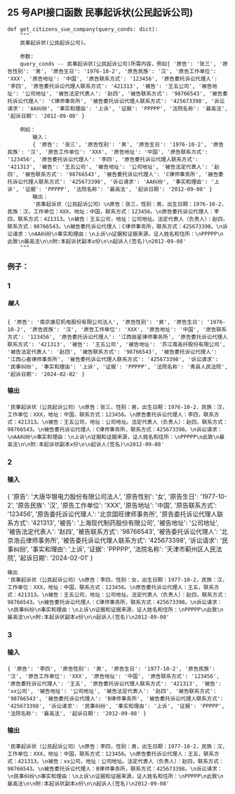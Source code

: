 ## 25 号API接口函数 民事起诉状(公民起诉公司)

``` 
def get_citizens_sue_company(query_conds: dict):
    """
    民事起诉状(公民起诉公司)。

    参数:
    query_conds -- 民事起诉状(公民起诉公司)所需内容，例如{ '原告': '张三', '原告性别': '男', '原告生日': '1976-10-2', '原告民族': '汉', '原告工作单位': 'XXX', '原告地址': '中国', '原告联系方式': '123456', '原告委托诉讼代理人': '李四', '原告委托诉讼代理人联系方式': '421313', '被告': '王五公司', '被告地址': '公司地址', '被告法定代表人': '赵四', '被告联系方式': '98766543', '被告委托诉讼代理人': 'C律师事务所', '被告委托诉讼代理人联系方式': '425673398', '诉讼请求': 'AA纠纷', '事实和理由': '上诉', '证据': 'PPPPP', '法院名称': '最高法', '起诉日期': '2012-09-08' }

    例如：
        输入：
        { '原告': '张三', '原告性别': '男', '原告生日': '1976-10-2', '原告民族': '汉', '原告工作单位': 'XXX', '原告地址': '中国', '原告联系方式': '123456', '原告委托诉讼代理人': '李四', '原告委托诉讼代理人联系方式': '421313', '被告': '王五公司', '被告地址': '公司地址', '被告法定代表人': '赵四', '被告联系方式': '98766543', '被告委托诉讼代理人': 'C律师事务所', '被告委托诉讼代理人联系方式': '425673398', '诉讼请求': 'AA纠纷', '事实和理由': '上诉', '证据': 'PPPPP', '法院名称': '最高法', '起诉日期': '2012-09-08' }
        输出：
        '民事起诉状（公民起诉公司）\n原告：张三，性别：男，出生日期：1976-10-2，民族：汉，工作单位：XXX，地址：中国，联系方式：123456。\n原告委托诉讼代理人：李四，联系方式：421313。\n被告：王五公司，地址：公司地址。法定代表人（负责人）：赵四，联系方式：98766543。\n被告委托诉讼代理人：C律师事务所，联系方式：425673398。\n诉讼请求：\nAA纠纷\n事实和理由：\n上诉\n证据和证据来源，证人姓名和住所：\nPPPPP\n此致\n最高法\n\n附:本起诉状副本x份\n\n起诉人(签名)\n2012-09-08'
    """
``` 

### 例子： 
### 1
##### 输入
``` 
{ '原告': '南京康尼机电股份有限公司法人', '原告性别': '男', '原告生日': '1976-10-2', '原告民族': '汉', '原告工作单位': 'XXX', '原告地址': '中国', '原告联系方式': '123456', '原告委托诉讼代理人': '江西辰星律师事务所', '原告委托诉讼代理人联系方式': '421313', '被告': '王五公司', '被告地址': '苏江南高纤股份有限公司', '被告法定代表人': '赵四', '被告联系方式': '98766543', '被告委托诉讼代理人': '江西心者律师事务所', '被告委托诉讼代理人联系方式': '425673398', '诉讼请求': '民事纠纷', '事实和理由': '上诉', '证据': 'PPPPP', '法院名称': '青县人民法院', '起诉日期': '2024-02-02' }
``` 
#### 输出 
``` 
'民事起诉状（公民起诉公司）\n原告：张三，性别：男，出生日期：1976-10-2，民族：汉，工作单位：XXX，地址：中国，联系方式：123456。\n原告委托诉讼代理人：李四，联系方式：421313。\n被告：王五公司，地址：公司地址。法定代表人（负责人）：赵四，联系方式：98766543。\n被告委托诉讼代理人：C律师事务所，联系方式：425673398。\n诉讼请求：\nAA纠纷\n事实和理由：\n上诉\n证据和证据来源，证人姓名和住所：\nPPPPP\n此致\n最高法\n\n附:本起诉状副本x份\n\n起诉人(签名)\n2012-09-08'

```
### 2
#### 输入

{ '原告': '大唐华银电力股份有限公司法人', '原告性别': '女', '原告生日': '1977-10-2', '原告民族': '汉', '原告工作单位': 'XXX', '原告地址': '中国', '原告联系方式': '123456', '原告委托诉讼代理人': '北京国旺律师事务所', '原告委托诉讼代理人联系方式': '421313', '被告': '上海现代制药股份有限公司', '被告地址': '公司地址', '被告法定代表人': '赵四', '被告联系方式': '98766543', '被告委托诉讼代理人': '北京浩云律师事务所', '被告委托诉讼代理人联系方式': '425673398', '诉讼请求': '民事纠纷', '事实和理由': '上诉', '证据': 'PPPPP', '法院名称': '天津市蓟州区人民法院', '起诉日期': '2024-02-01' }
``` 
输出
'民事起诉状（公民起诉公司）\n原告：李四，性别：女，出生日期：1977-10-2，民族：汉，工作单位：XXX，地址：中国，联系方式：123456。\n原告委托诉讼代理人：王五，联系方式：421313。\n被告：王五公司，地址：公司地址。法定代表人（负责人）：赵四，联系方式：98766543。\n被告委托诉讼代理人：C律师事务所，联系方式：425673398。\n诉讼请求：\n民事纠纷\n事实和理由：\n上诉\n证据和证据来源，证人姓名和住所：\nPPPPP\n此致\n最高法\n\n附:本起诉状副本x份\n\n起诉人(签名)\n2012-09-08'
``` 


### 3
#### 输入
``` 
{ '原告': '李四', '原告性别': '男', '原告生日': '1977-10-2', '原告民族': '汉', '原告工作单位': 'XXX', '原告地址': '中国', '原告联系方式': '123456', '原告委托诉讼代理人': '王五', '原告委托诉讼代理人联系方式': '421313', '被告': 'xx公司', '被告地址': '公司地址', '被告法定代表人': '赵四', '被告联系方式': '98766543', '被告委托诉讼代理人': 'B律师事务所', '被告委托诉讼代理人联系方式': '425673398', '诉讼请求': '民事纠纷', '事实和理由': '上诉', '证据': 'PPPPP', '法院名称': '最高法', '起诉日期': '2012-09-08' }
``` 

#### 输出
``` 
'民事起诉状（公民起诉公司）\n原告：李四，性别：男，出生日期：1977-10-2，民族：汉，工作单位：XXX，地址：中国，联系方式：123456。\n原告委托诉讼代理人：王五，联系方式：421313。\n被告：xx公司，地址：公司地址。法定代表人（负责人）：赵四，联系方式：98766543。\n被告委托诉讼代理人：B律师事务所，联系方式：425673398。\n诉讼请求：\n民事纠纷\n事实和理由：\n上诉\n证据和证据来源，证人姓名和住所：\nPPPPP\n此致\n最高法\n\n附:本起诉状副本x份\n\n起诉人(签名)\n2012-09-08'
``` 
